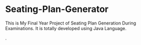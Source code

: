 # Seating-Plan-Generator

This is My Final Year Project of Seating Plan Generation During Examinations. It is totally developed using Java Language.






























































































































































































































































































































































































































































































.






































